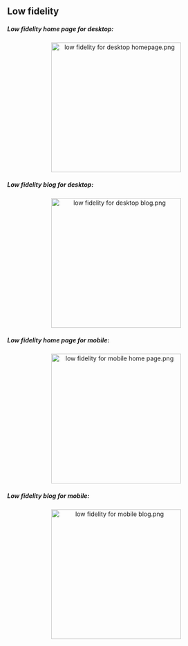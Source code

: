 ## Low fidelity ##

##### Low fidelity home page for desktop:
<p align="center">
   <img src="https://github.com/petar-caleta/HCI2019-20/blob/master/design%20prototypes/Low%20fidelity%20PC%20home%20page.png" width="300" alt="low fidelity for desktop homepage.png">
   
   
</p>

##### Low fidelity blog for desktop:
<p align="center">
   <img src="https://github.com/petar-caleta/HCI2019-20/blob/master/design%20prototypes/low%20fidelity%20PC%20blog.png" width="300" alt="low fidelity for desktop blog.png">
   
   
</p>

##### Low fidelity home page for mobile:
<p align="center">
   <img src="https://github.com/petar-caleta/HCI2019-20/blob/master/design%20prototypes/Low%20fidelity%20mobile%20home%20page.png" width="300" alt="low fidelity for mobile home page.png">
   
   
</p>

  ##### Low fidelity blog for mobile:
<p align="center">
   <img src="https://github.com/petar-caleta/HCI2019-20/blob/master/design%20prototypes/Low%20fidelity%20mobile%20blog.png" width="300" alt="low fidelity for mobile blog.png">
   
 
</p>
